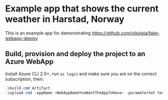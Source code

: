 # Example app that shows the current weather in Harstad, Norway

This is an example app for demonstrating https://github.com/nikolaia/fake-webapp-deploy 

## Build, provision and deploy the project to an Azure WebApp

Install Azure CLI 2.0+, run `az login` and make sure you are on the correct subscription, then:

```powershell
.\build.cmd Artifact
.\upload.cmd -appName <WebAppNameYouWantTheAppToHave> -parameterSet test
```